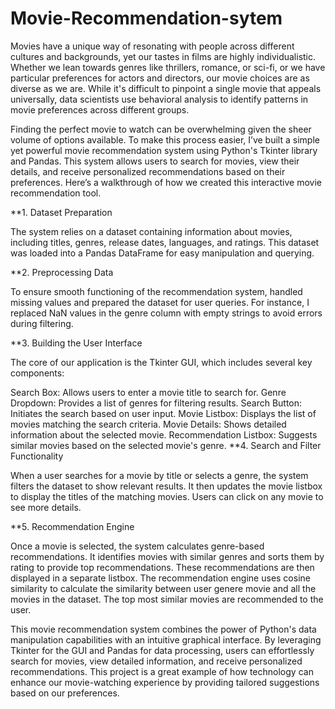 # Movie-Recommendation-sytem

Movies have a unique way of resonating with people across different cultures and backgrounds, yet our tastes in films are highly individualistic. Whether we lean towards genres like thrillers, romance, or sci-fi, or we have particular preferences for actors and directors, our movie choices are as diverse as we are. While it's difficult to pinpoint a single movie that appeals universally, data scientists use behavioral analysis to identify patterns in movie preferences across different groups.

Finding the perfect movie to watch can be overwhelming given the sheer volume of options available. To make this process easier, I’ve built a simple yet powerful movie recommendation system using Python's Tkinter library and Pandas. This system allows users to search for movies, view their details, and receive personalized recommendations based on their preferences. Here’s a walkthrough of how we created this interactive movie recommendation tool.

**1. Dataset Preparation

The system relies on a dataset containing information about movies, including titles, genres, release dates, languages, and ratings. This dataset was loaded into a Pandas DataFrame for easy manipulation and querying.

**2. Preprocessing Data

To ensure smooth functioning of the recommendation system, handled missing values and prepared the dataset for user queries. For instance, I replaced NaN values in the genre column with empty strings to avoid errors during filtering.

**3. Building the User Interface

The core of our application is the Tkinter GUI, which includes several key components:

Search Box: Allows users to enter a movie title to search for.
Genre Dropdown: Provides a list of genres for filtering results.
Search Button: Initiates the search based on user input.
Movie Listbox: Displays the list of movies matching the search criteria.
Movie Details: Shows detailed information about the selected movie.
Recommendation Listbox: Suggests similar movies based on the selected movie's genre.
**4. Search and Filter Functionality

When a user searches for a movie by title or selects a genre, the system filters the dataset to show relevant results. It then updates the movie listbox to display the titles of the matching movies. Users can click on any movie to see more details.

**5. Recommendation Engine

Once a movie is selected, the system calculates genre-based recommendations. It identifies movies with similar genres and sorts them by rating to provide top recommendations. These recommendations are then displayed in a separate listbox.
The recommendation engine uses cosine similarity to calculate the similarity between user genere movie and all the movies in the dataset. The top most similar movies are recommended to the user.

This movie recommendation system combines the power of Python's data manipulation capabilities with an intuitive graphical interface. By leveraging Tkinter for the GUI and Pandas for data processing, users can effortlessly search for movies, view detailed information, and receive personalized recommendations. This project is a great example of how technology can enhance our movie-watching experience by providing tailored suggestions based on our preferences.
